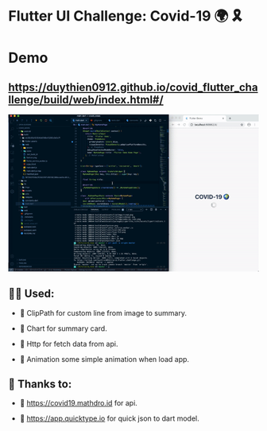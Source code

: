 # Flutter UI Challenge: Covid-19 🌍 🎗

# Demo

## https://duythien0912.github.io/covid_flutter_challenge/build/web/index.html#/


![alt text](https://raw.githubusercontent.com/duythien0912/covid_flutter_challenge/master/ezgif.com-video-to-gif.gif)


## 🙋‍♂️ Used: 

- 🌟 ClipPath for custom line from image to summary.

- 🌟 Chart for summary card.

- 🌟 Http for fetch data from api.

- 🌟 Animation some simple animation when load app.


## 💪 Thanks to:

- 🙏 https://covid19.mathdro.id for api.

- 🙏 https://app.quicktype.io for quick json to dart model.
